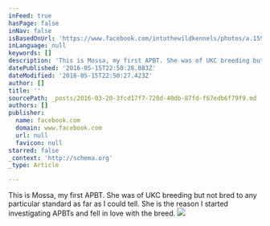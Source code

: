 ```yaml
---
inFeed: true
hasPage: false
inNav: false
isBasedOnUrl: 'https://www.facebook.com/intothewildkennels/photos/a.1596475420637563.1073741825.1596474197304352/1596475437304228/?type=3&theater'
inLanguage: null
keywords: []
description: 'This is Mossa, my first APBT. She was of UKC breeding but not bred to any particular standard as far as I could tell. She is the reason I started investigating APBTs and fell in love with the breed.'
datePublished: '2016-05-15T22:50:28.083Z'
dateModified: '2016-05-15T22:50:27.423Z'
author: []
title: ''
sourcePath: _posts/2016-03-20-3fcd17f7-720d-40db-87fd-f67edb6f79f9.md
authors: []
publisher:
  name: facebook.com
  domain: www.facebook.com
  url: null
  favicon: null
starred: false
_context: 'http://schema.org'
_type: Article

---
```

This is Mossa, my first APBT. She was of UKC breeding but not bred to any particular standard as far as I could tell. She is the reason I started investigating APBTs and fell in love with the breed.
![](https://scontent.flas1-1.fna.fbcdn.net/hphotos-xfa1/v/t1.0-9/1654331_1596475437304228_6076231446301276338_n.jpg?oh=dd07ce97678fa9851db3311f1d9772fe&oe=574F4205)
